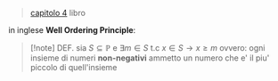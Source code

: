 > [capitolo 4](https://ocw.mit.edu/courses/6-042j-mathematics-for-computer-science-fall-2010/resources/mit6_042jf10_chap04/) libro


in inglese **Well Ordering Principle**:

>[!note] DEF. 
>sia $S \subseteq \mathbb P$ e $\exists m \in S \text{ t.c } x\in S \to x\geq m$
>	ovvero: ogni insieme di numeri **non-negativi** ammetto un numero che e' il piu' piccolo di quell'insieme
